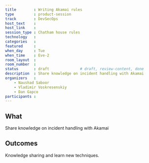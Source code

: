 ```yaml
---
title        : Writing Akamai rules
type         : product-session
track        : DevSecOps
host_text    : 
host_link    :
session_type : Chatham house rules
technology   :
categories   :
featured     :
when_day     : Tue
when_time    : Eve-2
room_layout  :
room_number  :
status       : draft              # draft, review-content, done
description  : Share knowledge on incident handling with Akamai
organizers   :
    - Naushad Saboor
    - Vladimir Voskresenskiy
    - Dan Gapco
participants :
---
```


## What

Share knowledge on incident handling with Akamai

## Outcomes

Knowledge sharing and learn new techniques.





